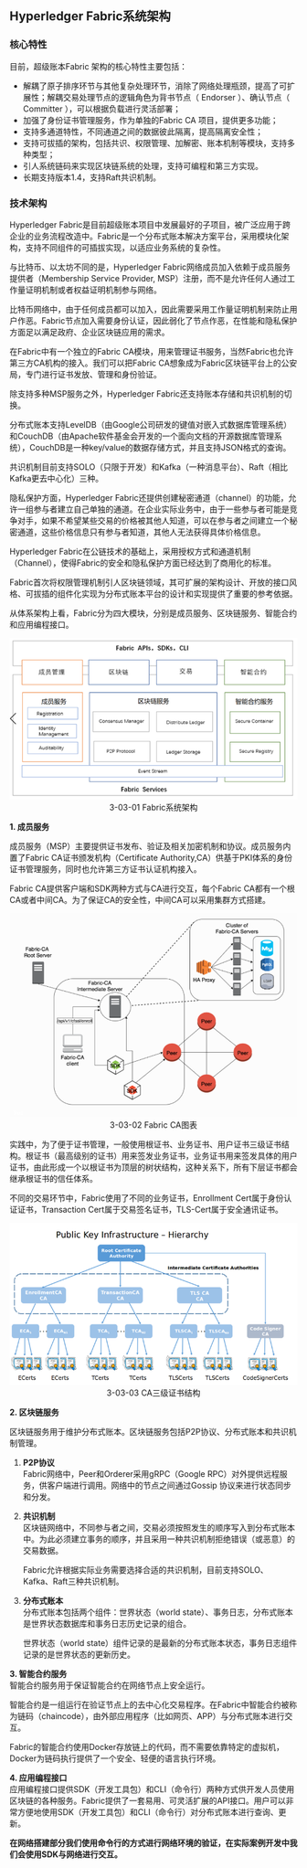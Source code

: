 ## Hyperledger Fabric系统架构
### 核心特性
目前，超级账本Fabric 架构的核心特性主要包括：

* 解耦了原子排序环节与其他复杂处理环节，消除了网络处理瓶颈，提高了可扩展性；解耦交易处理节点的逻辑角色为背书节点（ Endorser ）、确认节点（ Committer ），可以根据负载进行灵活部署；
* 加强了身份证书管理服务，作为单独的Fabric CA 项目，提供更多功能；
* 支持多通道特性，不同通道之间的数据彼此隔离，提高隔离安全性；
* 支持可拔插的架构，包括共识、权限管理、加解密、账本机制等模块，支持多种类型；
* 引人系统链码来实现区块链系统的处理，支持可编程和第三方实现。
* 长期支持版本1.4，支持Raft共识机制。

### 技术架构
Hyperledger Fabric是目前超级账本项目中发展最好的子项目，被广泛应用于跨企业的业务流程改造中。Fabric是一个分布式账本解决方案平台，采用模块化架构，支持不同组件的可插拔实现，以适应业务系统的复杂性。

与比特币、以太坊不同的是，Hyperledger Fabric网络成员加入依赖于成员服务提供者（Membership Service Provider, MSP）注册，而不是允许任何人通过工作量证明机制或者权益证明机制参与网络。

比特币网络中，由于任何成员都可以加入，因此需要采用工作量证明机制来防止用户作恶。Fabric节点加入需要身份认证，因此弱化了节点作恶，在性能和隐私保护方面足以满足政府、企业区块链应用的需求。

在Fabric中有一个独立的Fabric CA模块，用来管理证书服务，当然Fabric也允许第三方CA机构的接入。我们可以把Fabric CA想象成为Fabric区块链平台上的公安局，专门进行证书发放、管理和身份验证。

除支持多种MSP服务之外，Hyperledger Fabric还支持账本存储和共识机制的切换。

分布式账本支持LevelDB（由Google公司研发的键值对嵌入式数据库管理系统）和CouchDB（由Apache软件基金会开发的一个面向文档的开源数据库管理系统），CouchDB是一种key/value的数据存储方式，并且支持JSON格式的查询。

共识机制目前支持SOLO（只限于开发）和Kafka（一种消息平台）、Raft（相比Kafka更去中心化）三种。

隐私保护方面，Hyperledger Fabric还提供创建秘密通道（channel）的功能，允许一组参与者建立自己单独的通道。在企业实际业务中，由于一些参与者可能是竞争对手，如果不希望某些交易的价格被其他人知道，可以在参与者之间建立一个秘密通道，这些价格信息只有参与者知道，其他人无法获得具体价格信息。

Hyperledger Fabric在公链技术的基础上，采用授权方式和通道机制（Channel），使得Fabric的安全和隐私保护方面已经达到了商用化的标准。

Fabric首次将权限管理机制引人区块链领域，其可扩展的架构设计、开放的接口风格、可拔插的组件化实现为分布式账本平台的设计和实现提供了重要的参考依据。

从体系架构上看，Fabric分为四大模块，分别是成员服务、区块链服务、智能合约和应用编程接口。

<div align=center>


![Fabric系统架构](./pic/fabric_architecture.png)  
3-03-01 Fabric系统架构
</div>

**1. 成员服务**

成员服务（MSP）主要提供证书发布、验证及相关加密机制和协议。成员服务内置了Fabric CA证书颁发机构（Certificate Authority,CA）供基于PKI体系的身份证书管理服务，同时也允许第三方证书认证机构接入。

Fabric CA提供客户端和SDK两种方式与CA进行交互，每个Fabric CA都有一个根CA或者中间CA。为了保证CA的安全性，中间CA可以采用集群方式搭建。

<div align=center>


![Fabric CA图表](./pic/fabric_ca_diagram.png)  
3-03-02 Fabric CA图表
</div>

实践中，为了便于证书管理，一般使用根证书、业务证书、用户证书三级证书结构。根证书（最高级别的证书）用来签发业务证书，业务证书用来签发具体的用户证书，由此形成一个以根证书为顶层的树状结构，这种关系下，所有下层证书都会继承根证书的信任体系。

不同的交易环节中，Fabric使用了不同的业务证书，Enrollment Cert属于身份认证证书，Transaction Cert属于交易签名证书，TLS-Cert属于安全通讯证书。

<div align=center>


![CA三级证书结构](./pic/public_key_infrastructure.png)  
3-03-03 CA三级证书结构
</div>

**2. 区块链服务**

区块链服务用于维护分布式账本。区块链服务包括P2P协议、分布式账本和共识机制管理。

1. **P2P协议**  
  Fabric网络中，Peer和Orderer采用gRPC（Google RPC）对外提供远程服务，供客户端进行调用。网络中的节点之间通过Gossip 协议来进行状态同步和分发。

2. **共识机制**  
   区块链网络中，不同参与者之间，交易必须按照发生的顺序写入到分布式账本中。为此必须建立事务的顺序，并且采用一种共识机制拒绝错误（或恶意）的交易数据。
   
   Fabric允许根据实际业务需要选择合适的共识机制，目前支持SOLO、Kafka、Raft三种共识机制。

3. **分布式账本**  
   分布式账本包括两个组件：世界状态（world state）、事务日志，分布式账本是世界状态数据库和事务日志历史记录的组合。
   
   世界状态（world state）组件记录的是最新的分布式账本状态，事务日志组件记录的是世界状态的更新历史。

**3. 智能合约服务**  
   智能合约服务用于保证智能合约在网络节点上安全运行。
   
   智能合约是一组运行在验证节点上的去中心化交易程序。在Fabric中智能合约被称为链码（chaincode），由外部应用程序（比如网页、APP）与分布式账本进行交互。
   
   Fabric的智能合约使用Docker存放链上的代码，而不需要依靠特定的虚拟机，Docker为链码执行提供了一个安全、轻便的语言执行环境。

**4. 应用编程接口**  
   应用编程接口提供SDK（开发工具包）和CLI（命令行）两种方式供开发人员使用区块链的各种服务。Fabric提供了一套易用、可灵活扩展的API接口。用户可以非常方便地使用SDK（开发工具包）和CLI（命令行）对分布式账本进行查询、更新。

   **在网络搭建部分我们使用命令行的方式进行网络环境的验证，在实际案例开发中我们会使用SDK与网络进行交互。**
